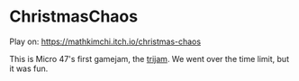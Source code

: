 # ChristmasChaos

Play on: https://mathkimchi.itch.io/christmas-chaos

This is Micro 47's first gamejam, the [trijam](https://itch.io/jam/trijam-301).
We went over the time limit, but it was fun.
